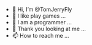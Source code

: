 - 👋 Hi, I’m @TomJerryFly
- 👀 I like play games ...
- 🌱 I am a programmer ...
- 💞️ Thank you looking at me ...
- 📫 How to reach me ...

<!---
TomJerryFly/TomJerryFly is a ✨ special ✨ repository because its `README.md` (this file) appears on your GitHub profile.
You can click the Preview link to take a look at your changes.
--->

